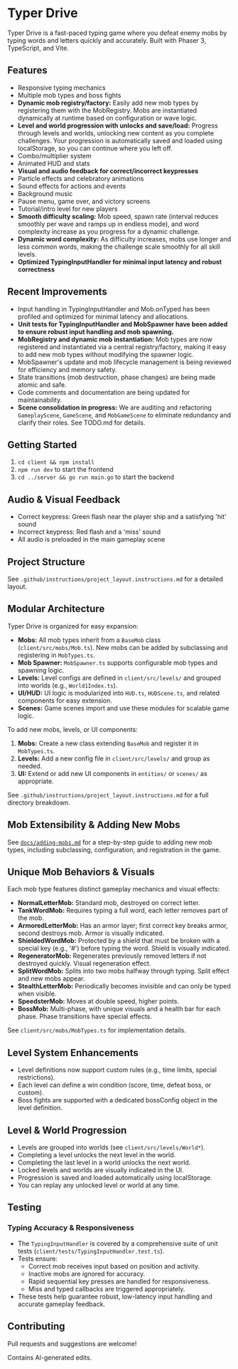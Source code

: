 # Typer Drive

Typer Drive is a fast-paced typing game where you defeat enemy mobs by typing words and letters quickly and accurately. Built with Phaser 3, TypeScript, and Vite.

## Features
- Responsive typing mechanics
- Multiple mob types and boss fights
- **Dynamic mob registry/factory:** Easily add new mob types by registering them with the MobRegistry. Mobs are instantiated dynamically at runtime based on configuration or wave logic.
- **Level and world progression with unlocks and save/load:** Progress through levels and worlds, unlocking new content as you complete challenges. Your progression is automatically saved and loaded using localStorage, so you can continue where you left off.
- Combo/multiplier system
- Animated HUD and stats
- **Visual and audio feedback for correct/incorrect keypresses**
- Particle effects and celebratory animations
- Sound effects for actions and events
- Background music
- Pause menu, game over, and victory screens
- Tutorial/intro level for new players
- **Smooth difficulty scaling:** Mob speed, spawn rate (interval reduces smoothly per wave and ramps up in endless mode), and word complexity increase as you progress for a dynamic challenge.
- **Dynamic word complexity:** As difficulty increases, mobs use longer and less common words, making the challenge scale smoothly for all skill levels.
- **Optimized TypingInputHandler for minimal input latency and robust correctness**

## Recent Improvements
- Input handling in TypingInputHandler and Mob.onTyped has been profiled and optimized for minimal latency and allocations.
- **Unit tests for TypingInputHandler and MobSpawner have been added to ensure robust input handling and mob spawning.**
- **MobRegistry and dynamic mob instantiation:** Mob types are now registered and instantiated via a central registry/factory, making it easy to add new mob types without modifying the spawner logic.
- MobSpawner's update and mob lifecycle management is being reviewed for efficiency and memory safety.
- State transitions (mob destruction, phase changes) are being made atomic and safe.
- Code comments and documentation are being updated for maintainability.
- **Scene consolidation in progress:** We are auditing and refactoring `GameplayScene`, `GameScene`, and `MobGameScene` to eliminate redundancy and clarify their roles. See TODO.md for details.

## Getting Started
1. `cd client && npm install`
2. `npm run dev` to start the frontend
3. `cd ../server && go run main.go` to start the backend

## Audio & Visual Feedback
- Correct keypress: Green flash near the player ship and a satisfying 'hit' sound
- Incorrect keypress: Red flash and a 'miss' sound
- All audio is preloaded in the main gameplay scene

## Project Structure
See `.github/instructions/project_layout.instructions.md` for a detailed layout.

## Modular Architecture

Typer Drive is organized for easy expansion:
- **Mobs:** All mob types inherit from a `BaseMob` class (`client/src/mobs/Mob.ts`). New mobs can be added by subclassing and registering in `MobTypes.ts`.
- **Mob Spawner:** `MobSpawner.ts` supports configurable mob types and spawning logic.
- **Levels:** Level configs are defined in `client/src/levels/` and grouped into worlds (e.g., `World1Index.ts`).
- **UI/HUD:** UI logic is modularized into `HUD.ts`, `HUDScene.ts`, and related components for easy extension.
- **Scenes:** Game scenes import and use these modules for scalable game logic.

To add new mobs, levels, or UI components:
1. **Mobs:** Create a new class extending `BaseMob` and register it in `MobTypes.ts`.
2. **Levels:** Add a new config file in `client/src/levels/` and group as needed.
3. **UI:** Extend or add new UI components in `entities/` or `scenes/` as appropriate.

See `.github/instructions/project_layout.instructions.md` for a full directory breakdown.

## Mob Extensibility & Adding New Mobs

See [`docs/adding-mobs.md`](docs/adding-mobs.md) for a step-by-step guide to adding new mob types, including subclassing, configuration, and registration in the game.

## Unique Mob Behaviors & Visuals
Each mob type features distinct gameplay mechanics and visual effects:
- **NormalLetterMob:** Standard mob, destroyed on correct letter.
- **TankWordMob:** Requires typing a full word, each letter removes part of the mob.
- **ArmoredLetterMob:** Has an armor layer; first correct key breaks armor, second destroys mob. Armor is visually indicated.
- **ShieldedWordMob:** Protected by a shield that must be broken with a special key (e.g., '#') before typing the word. Shield is visually indicated.
- **RegeneratorMob:** Regenerates previously removed letters if not destroyed quickly. Visual regeneration effect.
- **SplitWordMob:** Splits into two mobs halfway through typing. Split effect and new mobs appear.
- **StealthLetterMob:** Periodically becomes invisible and can only be typed when visible.
- **SpeedsterMob:** Moves at double speed, higher points.
- **BossMob:** Multi-phase, with unique visuals and a health bar for each phase. Phase transitions have special effects.

See `client/src/mobs/MobTypes.ts` for implementation details.

## Level System Enhancements

- Level definitions now support custom rules (e.g., time limits, special restrictions).
- Each level can define a win condition (score, time, defeat boss, or custom).
- Boss fights are supported with a dedicated bossConfig object in the level definition.

## Level & World Progression

- Levels are grouped into worlds (see `client/src/levels/World*`).
- Completing a level unlocks the next level in the world.
- Completing the last level in a world unlocks the next world.
- Locked levels and worlds are visually indicated in the UI.
- Progression is saved and loaded automatically using localStorage.
- You can replay any unlocked level or world at any time.

## Testing

### Typing Accuracy & Responsiveness
- The `TypingInputHandler` is covered by a comprehensive suite of unit tests (`client/tests/TypingInputHandler.test.ts`).
- Tests ensure:
  - Correct mob receives input based on position and activity.
  - Inactive mobs are ignored for accuracy.
  - Rapid sequential key presses are handled for responsiveness.
  - Miss and typed callbacks are triggered appropriately.
- These tests help guarantee robust, low-latency input handling and accurate gameplay feedback.

## Contributing
Pull requests and suggestions are welcome!

Contains AI-generated edits.
